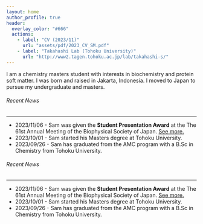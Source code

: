 ```yaml
---
layout: home
author_profile: true
header:
  overlay_color: "#666"
  actions:
    - label: "CV (2023/11)"
      url: "assets/pdf/2023_CV_SM.pdf"
    - label: "Takahashi Lab (Tohoku University)"
      url: "http://www2.tagen.tohoku.ac.jp/lab/takahashi-s/"
---
```


I am a chemistry masters student with interests in biochemistry and protein soft matter. I was born and raised in Jakarta, Indonesia. I moved to Japan to pursue my undergraduate and masters.

###### Recent News
---
- 2023/11/06 - Sam was given the **Student Presentation Award** at the The 61st Annual Meeting of the Biophysical Society of Japan. [See more.](https://www.biophys.jp/ann/ann01_13.html)
- 2023/10/01 - Sam started his Masters degree at Tohoku University.
- 2023/09/26 - Sam has graduated from the AMC program with a B.Sc in Chemistry from Tohoku University.

###### Recent News
---
- 2023/11/06 - Sam was given the **Student Presentation Award** at the The 61st Annual Meeting of the Biophysical Society of Japan. [See more.](https://www.biophys.jp/ann/ann01_13.html)
- 2023/10/01 - Sam started his Masters degree at Tohoku University.
- 2023/09/26 - Sam has graduated from the AMC program with a B.Sc in Chemistry from Tohoku University.

